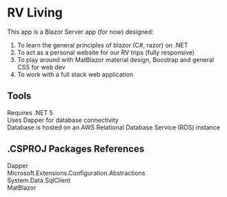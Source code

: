 # RV Living

This app is a Blazor Server app (for now) designed:
1) To learn the general principles of blazor (C#, razor) on .NET
2) To act as a personal website for our RV trips (fully responsive)
3) To play around with MatBlazor material design, Boostrap and general CSS for web dev
4) To work with a full stack web application

## Tools
Requires .NET 5 <br />
Uses Dapper for database connectivity <br />
Database is hosted on an AWS Relational Database Service (RDS) instance

## .CSPROJ Packages References
Dapper <br />
Microsoft.Extensions.Configuration.Abstractions <br />
System.Data.SqlClient <br />
MatBlazor <br />
